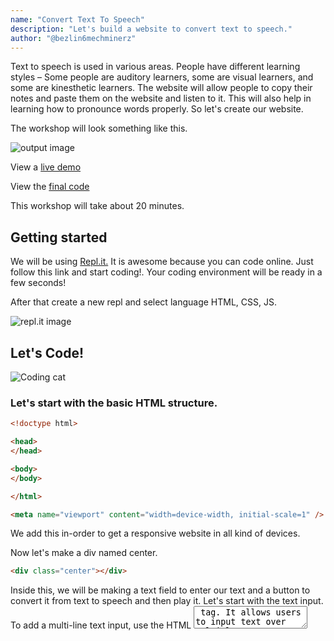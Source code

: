 ```yaml
---
name: "Convert Text To Speech"
description: "Let's build a website to convert text to speech."
author: "@bezlin6mechminerz"
---
```


Text to speech is used in various areas. People have different learning styles – Some people are auditory learners, some are visual learners, and some are kinesthetic learners. The website will allow people to copy their notes and paste them on the website and listen to it. This will also help in learning how to pronounce words properly. So let's create our website.

The workshop will look something like this.

<img alt="output image" src="https://cloud-6fps2m25z.vercel.app/0screenshot_2020-10-22_at_11.57.24_pm.png">

View a [live demo](https://pleasecheckthis.netlify.app)

View the [final code](https://repl.it/repls/VengefulEnchantingWorker)

This workshop will take about 20 minutes.

## Getting started

We will be using [Repl.it.](https://repl.it) It is awesome because you can code online. Just follow this link and start coding!. Your coding environment will be ready in a few seconds!

After that create a new repl and select language HTML, CSS, JS.

<img alt="repl.it image" src="https://cloud-ns067nqq8.vercel.app/0screenshot_2020-10-23_at_12.10.50_am.png">

## Let's Code!

![Coding cat](https://cloud-9jbocmbrc.vercel.app/0giphy.gif)

### Let's start with the basic HTML structure.

```html
<!doctype html>

<head>
</head>

<body>
</body>

</html>
```

```html
<meta name="viewport" content="width=device-width, initial-scale=1" />
```

We add this in-order to get a responsive website in all kind of devices.

Now let's make a div named center.

```html
<div class="center"></div>
```

Inside this, we will be making a text field to enter our text and a button to convert it from text to speech and then play it. Let's start with the text input. To add a multi-line text input, use the HTML <textarea> tag. It allows users to input text over multiple rows.

```html
<textarea
  class="inputfield"
  type="text"
  id="text-to-speech"
  placeholder="Enter text to play."
></textarea>
```

In this we are giving a name to the class and specifying which type of input it is, Here it is text. To get its value we are giving it an id name. Then we add the placeholder, the placeholder attribute specifies a short hint that describes the expected value of an input field. Now let's make the button.

```html
<button class="button" onclick="convert()">Play</button>
```

Here we named the button for adding CSS. Then we added the onclick event which will execute a function when the button is clicked. Now let's make the function.

```html
<script>
  function convert() {
    const msg = document.getElementById("text-to-speech").value;
    const speech = new SpeechSynthesisUtterance();
    speech.lang = "en";
    speech.text = msg;
    speech.pitch = 1;
    window.speechSynthesis.speak(speech);
  }
</script>
```

```js
const msg = document.getElementById("text-to-speech").value;
```

We given our textarea an id, this code is used to fetch the value from the text value and assign it to the 'msg' variable.

When the button is clicked this function will run 'convert()'.
We will be using the following interfaces:

SpeechSynthesis - This is the main controller interface for the speech synthesis service which controls the synthesis or creation of speech using the text provided. This interface is used to start the speech, stop the speech, pause it, and resume, along with getting the voices supported by the device.

SpeechSynthesisUtterance - This is the interface in which we create the speech or utterance using the text provided, setting a language type, volume, pitch of the voice, rate of speech, etc. Once we have created an object for this interface, we provide it to the SpeechSynthesis object's speak() method to play the speech.

window.speechSynthesis - This property of the Javascript window object is used to get the reference of the speech synthesis controller interface, on which we call the speak() method.

#### All together

```html
<!doctype html>

<head>
 <meta name="viewport" content="width=device-width, initial-scale=1">
</head>

<body>
 <div class="center">
 <textarea class="inputfield" type="text" id="text-to-speech" placeholder="Enter text to play."></textarea>
 <br />
 <button class="button" onclick="convert()">Play</button>
 <script>
 function convert() {
 const msg = document.getElementById("text-to-speech").value;
 const speech = new SpeechSynthesisUtterance();
 speech.lang = "en";
 speech.text = msg;
 speech.pitch = 1;
 window.speechSynthesis.speak(speech);
 }
 </script>
 </div>
</body>

</html>
```

### Add styling using css

Now the website will work perfectly but it is looking ugly. Let's give some colors and make it better. Here we are using inline CSS so let's start by making a style tag.

```html
<style></style>
```

We have already given class names on HTML elements now let's give styling one by one.

```css
.center {
  position: absolute;
  top: 50%;
  left: 50%;
  transform: translate(-50%, -50%);
  box-shadow: 0px 0px 200px black;
  padding: 10px;
  text-align: center;
  background-color: black;
  font-family: helvetica;
}
```

This is our div tag and we need the text box and our button in a box placed at the center of the screen. We use position absolute and we give left-50%, top-50%; and transform it to correctly align it at the center. Then we add shadow to the box, padding, etc....Then comes the input field.

```css
.inputfield {
  width: 500px;
  font-size: 18px;
  background-color: black;
  color: deeppink;
  border-width: 0px;
}

.inputfield:focus {
  outline: none;
}
```

It is a completely read and understand format. You can refer to the CSS documentation for more details [here](https://developer.mozilla.org/en-US/docs/Web/CSS). Now let's give styling for our button.

```css
.button {
  color: black;
  background-color: deeppink;
  width: 200px;
  font-size: 20px;
  border-radius: 50px;
  border-width: 0px;
  height: 40px;
}

.button:hover {
  background-color: #fff;
  color: deeppink;
}
```

### All together

```html
<style>
  .center {
    position: absolute;
    top: 50%;
    left: 50%;
    transform: translate(-50%, -50%);
    box-shadow: 0px 0px 200px black;
    padding: 10px;
    text-align: center;
    background-color: black;
    font-family: helvetica;
  }

  .inputfield {
    width: 500px;
    font-size: 18px;
    background-color: black;
    color: deeppink;
    border-width: 0px;
  }

  .inputfield:focus {
    outline: none;
  }

  .button {
    color: black;
    background-color: deeppink;
    width: 200px;
    font-size: 20px;
    border-radius: 50px;
    border-width: 0px;
    height: 40px;
  }

  .button:hover {
    background-color: #fff;
    color: deeppink;
  }
</style>
```

## Final Code

```html
<!doctype html>

<head>
 <meta name="viewport" content="width=device-width, initial-scale=1">
</head>
<style>
 .center {
 position: absolute;
 top: 50%;
 left: 50%;
 transform: translate(-50%, -50%);
 box-shadow: 0px 0px 200px black;
 padding: 10px;
 text-align: center;
 background-color: black;
 font-family: helvetica;
 }

 .inputfield {
 width: 500px;
 font-size: 18px;
 background-color: black;
 color: deeppink;
 border-width: 0px;
 }

 .inputfield:focus {
 outline: none;
 }

 .button {
 color: black;
 background-color: deeppink;
 width: 200px;
 font-size: 20px;
 border-radius: 50px;
 border-width: 0px;
 height: 40px;
 }

 .button:hover {
 background-color: #fff;
 color: deeppink;
 }
</style>

<body>
 <div class="center">
 <textarea class="inputfield" type="text" id="text-to-speech" placeholder="Enter text to play."></textarea>
 <br />
 <button class="button" onclick="convert()">Play</button>
 <script>
 function convert() {
 const msg = document.getElementById("text-to-speech").value;
 const speech = new SpeechSynthesisUtterance();
 speech.lang = "en";
 speech.text = msg;
 speech.pitch = 1;
 window.speechSynthesis.speak(speech);
 }
 </script>
 </div>
</body>

</html>
```

![run it](https://cloud-5m2nwfs8r.vercel.app/ezgif.com-video-to-gif-4.gif)

### Hacking time!

Now you know how to Convert text to speech. You should not stop here. You need to learn more.

#### Advantages of Converting text to speech.

Text-to-speech systems, also known as TTS, were first developed to aid the visually impaired by offering a computer-generated spoken voice that would read text to the user.

Assistance with reading success and confidence

Students with ASD who require help with engagement in writing and reading
etc...

You can do a lot of things with text to speech. For example, you can make a portfolio in which you can play a voice about yourself it will be cool.

Lastly, don't get stuck.

I am attaching the documentation for HTML, CSS, and JS

[html](https://developer.mozilla.org/en-US/docs/Web/HTML)

[css](https://developer.mozilla.org/en-US/docs/Web/CSS)

[js](https://developer.mozilla.org/en-US/docs/Web/JavaScript)

### Modified by other hackers.

[Alfred Jophy](https://repl.it/@HariprasadR03/haroadas#main.py) He has made a back button and a quit button also added multiple slides.

[Kk Haridev](https://repl.it/@DandaThor/harri-kkkkk#main.py) He extended it to many slides and added glitter to the project.

[Joyal Thomas](https://repl.it/@AswinPrakash/VirtualIncomparableLegacysystem#main.py) He changed the quote hub to a movie summary slideshow hub. Check it out!

![made_it](https://cloud-hbsevvws8.vercel.app/0giphy-2.gif)

